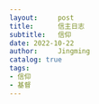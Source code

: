 ```yaml
---
layout:     post
title:      信主日志
subtitle:   信仰
date: 2022-10-22
author:     Jingming
catalog: true
tags: 
- 信仰
- 基督
---
```


